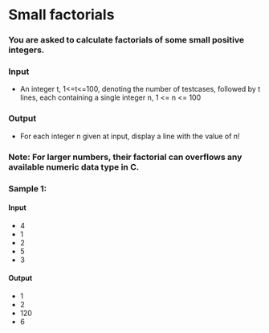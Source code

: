 # Small factorials
### You are asked to calculate factorials of some small positive integers.

### Input
- An integer t, 1<=t<=100, denoting the number of testcases, followed by t lines, each containing a single integer n, 1 <= n <= 100

### Output
- For each integer n given at input, display a line with the value of n!

### Note: For larger numbers, their factorial can overflows any available numeric data type in C.

### Sample 1:

#### Input
- 4
- 1
- 2
- 5
- 3

#### Output
- 1
- 2
- 120
- 6